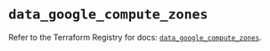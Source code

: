# `data_google_compute_zones`

Refer to the Terraform Registry for docs: [`data_google_compute_zones`](https://registry.terraform.io/providers/hashicorp/google/6.44.0/docs/data-sources/compute_zones).
